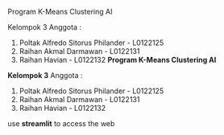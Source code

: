 Program K-Means Clustering AI

Kelompok 3
Anggota :
1. Poltak Alfredo Sitorus Philander - L0122125
2. Raihan Akmal Darmawan            - L0122131
3. Raihan Havian                    - L0122132
**Program K-Means Clustering AI**

**Kelompok 3**
Anggota :
1. Poltak Alfredo Sitorus Philander - L0122125
2. Raihan Akmal Darmawan            - L0122131
3. Raihan Havian                    - L0122132


use **streamlit** to access the web
